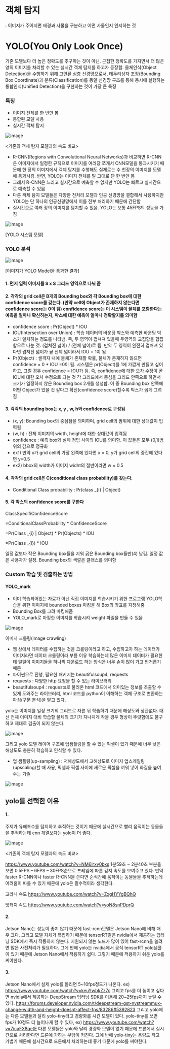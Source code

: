 # 객체 탐지 
: 이미지가 주어지면 배경과 사물을 구분하고 어떤 사물인지 인지하는 것

# YOLO(You Only Look Once) 
기존 모델보다 더 높은 정확도를 추구하는 것이 아닌, 근접한 정확도를 가지면서 더 많은 양의 이미지를 처리할 수 있는 실시간 객체 탐지를 하고자 등장함. 물체인식(Object Detection)을 수행하기 위해 고안된 심층 신경망으로서, 테두리상자 조정(Bounding Box Coordinate)과 분류(Classification)를 동일 신경망 구조를 통해 동시에 실행하는 통합인식(Unified Detection)을 구현하는 것이 가장 큰 특징

### 특징
- 이미지 전체를 한 번만 봄
- 통합된 모델 사용
- 실시간 객체 탐지

![image](https://user-images.githubusercontent.com/57993534/125814748-c03cc0d2-9ad1-4f23-a7cb-9ace22b7be75.png)

<기존의 객체 탐지 모델과의 속도 비교>


- R-CNN(Regions with Convolutional Neural Networks)과 비교하면 R-CNN은 이미지에서 일정한 규칙으로 이미지를 여러장 쪼개서 CNN모델을 통과시키기 때문에 한 장의 이미지에서 객체 탐지를 수행해도 실제로는 수 천장의 이미지를 모델에 통과시킴. 반면, YOLO는 이미지 전체를 말 그대로 단 한 번만 봄
- 그래서 R-CNN은 느리고 실시간으로 예측할 수 없지만 YOLO는 빠르고 실시간으로 예측할 수 있음
- 다른 객체 탐지 모델들은 다양한 전처리 모델과 인공 신경망을 결합해서 사용하지만 YOLO는 단 하나의 인공신경망에서 이를 전부 처리하기 때문에 간단함
- 실시간으로 여러 장의 이미지를 탐지할 수 있음. YOLO는 보통 45FPS의 성능을 가짐

![image](https://user-images.githubusercontent.com/57993534/125815327-25fd9df6-d322-483c-a7cc-5568b19086c9.png)

[YOLO 시스템 모델]

### YOLO 분석

![image](https://user-images.githubusercontent.com/57993534/125815394-c8d92e6d-02d0-49fd-bc7e-fbe0e4bc6a68.png)

[이미지가 YOLO Model을 통과한 결과]

#### 1. 먼저 입력 이미지를 S x S 그리드 영역으로 나눠 줌
#### 2. 각각의 grid cell은 B개의 Bounding box와 각 Bounding box에 대한 confidence score를 갖는다. (만약 cell에 Object가 존재하지 않는다면 confidence score는 0이 됨) confidence score는 이 시스템이 물체를 포함한다는 예측을 얼마나 확신하는지, 박스에 대한 예측이 얼마나 정확할지를 의미함
  - confidence score : Pr(Object) * IOU
  - IOU(Intersection over Union) : 학습 데이터의 바운딩 박스와 예측한 바운딩 박스가 일치하는 정도를 나타냄. 즉, 두 영역이 겹쳐져 있을때 두영역의 교집합을 합집합으로 나눈 것. (겹쳐진 넓이) / (전체 넓이)로 됨. 만약 두 영역이 완전히 겹쳐져 있다면 겹쳐진 넓이가 곧 전체 넓이라서 IOU = 1이 됨
  - Pr(Object) :  셀격자 내에 물체가 존재할 확률, 물체가 존재하지 않으면 confidence = 0 * IOU =0이 됨. 시스템은 pr(Object)를 1에 가깝게 만들고 싶어하고, 그럴 경우 confidence = IOU가 됨. 즉, confidence에 대한 오차 수정이 곧 IOU에 대한 오차 수정으로 되는 것
각 그리드에서 중심을 그리드 안쪽으로 하면서 크기가 일정하지 않은 Bounding box 2개를 생성함. 이 중 Bounding box 안쪽에 어떤 Object가 있을 것 같다고 확신(confidence score)할수록 박스가 굵게 그려짐
#### 3. 각각의 bounding box는 x, y , w, h와 confidence로 구성됨
  - (x, y): Bounding box의 중심점을 의미하며, grid cell의 범위에 대한 상대값이 입력됨
  - (w, h) : 전체 이미지의 width, height에 대한 상대값이 입력됨
  - confidence : 예측 box와 실제 정답 사이의 IOU를 의미함. 이 값들은 모두 (0,1)범위의 값으로 정규화
  - ex1) 만약 x가 grid cell의 가장 왼쪽에 있다면 x = 0, y가 grid cell의 중간에 있다면 y=0.5
  - ex2) bbox의 width가 이미지 widht의 절반이라면 w = 0.5
#### 4. 각각의 grid cell은 C(conditional class probability)를 갖는다.
  - Conditional Class probability : Pr(class _{i} | Object)
#### 5. 각 박스의 confidence score를 구한다
ClassSpecifiConfidenceScore

=ConditionalClassProbability * ConfidenceScore

=Pr(Class _{i} | Object) * Pr(Objects) * IOU

=Pr(Class _{i}) * IOU
 
일정 값보다 작은 Bounding box들을 지워 굵은 Bounding box들만(4) 남김. 일정 값은 사용자가 설정. Bounding box의 색깔은 클래스를 의미함

### Custom 학습 및 검출하는 방법
#### YOLO_mark
- 이미 학습되어있는 자료가 아닌 직접 이미지를 학습시키기 위한 프로그램 YOLO학습을 위한 이미지에 bounded boxes 마킹을 해 Box의 좌표를 지정해줌
- Bounding Box를 그려 마킹해줌
- YOLO_mark로 마킹한 이미지를 학습시켜 weight 파일을 만들 수 있음

![image](https://user-images.githubusercontent.com/57993534/125816371-ef56e1a1-b0e7-4f11-9311-d5b445432f93.png)

이미지 크롤링(image crawling) 
- 웹 상에서 데이터를 수집하는 것을 크롤링이라고 하고, 수집하고자 하는 데이터가 이미지라면 데이터 크롤링이라 부름
이유 학습하는데 많은 이미지 데이터가 필요한데 일일이 이미지들을 하나씩 다운로드 하는 방식은 너무 손이 많이 가고 번거롭기 때문
- 파이썬으로 진행, 필요한 패키지는 beautifulsoup4, requests
- requests : 다양한 http 요청을 할 수 있는 라이브러리
- beautifulsoup4 : requests로 불러온 html 코드에서 의미있는 정보를 추출할 수 있게 도와주는 라이브러리, html 코드를 python이 이해하는 객체 구조로 변환하는 파싱(구문 분석)을 맡고 있다.

yolo는 이미지를 일정 크기의 그리드로 자른 뒤 학습하기 때문에 해상도와 상관없다. 대신 전체 이미지 대비 학습할 물체의 크기가 지나치게 작을 경우 형상이 뚜렷함에도 불구하고 제대로 검출이 되지 않는다.

![image](https://user-images.githubusercontent.com/57993534/125816534-cfb28a0a-f7df-47af-bfa5-6f6ddeb22739.png)

그리고 yolo 모델 레이어 구조에 업샘플링을 할 수 있는 픽셀이 있기 때문에 너무 낮은 해상도도 충분히 학습하고 인식할 수 있다.
- 업 샘플링(up-sampling) : 저해상도에서 고해상도로 이미지 업스케일링(upscaling)할 때 사용, 픽셀과 픽셀 사이에 새로운 픽셀을 끼워 넣어 화질을 높여주는 기술

![image](https://user-images.githubusercontent.com/57993534/125816552-0ad6aa15-bdcd-42f1-83e9-977f652520aa.png)

## yolo를 선택한 이유
#### 1. 
주제가 유해조수를 탐지하고 추적하는 것이기 때문에 실시간으로 빨리 움직이는 동물들을 추적하는데 cnn 계열보다는 yolo이 더 좋다.

![image](https://user-images.githubusercontent.com/57993534/125819543-455cffb5-635f-4787-99b2-cb386ace0691.png)

<기존의 객체 탐지 모델과의 속도 비교>

https://www.youtube.com/watch?v=NM6lrxy0bxs
1분59초 ~ 2분40초 부분을 보면 0.5FPS – 6FPS – 30FPS순으로 프레임에 따른 감지 속도를 보여주고 있다. 만약 faster R-CNN이나 faster R-CNN을 쓴다면 순식간에 움직이는 동물들을 추적하는데 어려움이 따를 수 있기 때문에 yolo은 필수적이라 생각한다.

고라니 속도 https://www.youtube.com/watch?v=ZxgHYYgBQhQ

멧돼지 속도 https://www.youtube.com/watch?v=yoN8snPDprQ

#### 2. 
Jetson Nano는 성능이 좋지 않기 때문에 fast-rcnn모델은 Jetson Nano에 비해 매우 크다. 그리고 모델 자체가 복잡하기 때문에 tensorRT같은 nvidia에서 제공하는 딥러닝 SDK에서 즉시 작동하지 않는다. 지원되지 않는 노드가 많이 있어 fast-rcnn을 쓸려면 많은 사전처리가 필요하다. 그에 반에 yolo는 nvidia에서 공식 tensorRT yolo샘플이 있기 때문에 Jetson Nano에서 적용하기 쉽다. 그렇기 때문에 적용하기 쉬운 yolo를 써야한다.

#### 3.
Jetson Nano에서 실제 yolo를 돌리면 5~10fps정도가 나온다.
ex) https://www.youtube.com/watch?v=keuYwbkZz7c
그리고 fps를 더 높이고 싶다면 nvidia에서 제공하는 DeepStream 딥러닝 SDK를 이용해 20~25fps까지 높일 수 있다.
https://forums.developer.nvidia.com/t/deepstream-gst-nvstreammux-change-width-and-height-doesnt-affect-fps/83286#5392823
그리고 yolo에는 다른 모델들과 달리 yolo-tiny라고 경량화를 시킨 모델이 있다. yolo-tiny를 쓰면 fps가 10정도 더 늘어나게 할 수 있다,
ex) https://www.youtube.com/watch?v=7icaFX8qetE
다른 모델들은 yolo와 달리 경량화 모델이 없기 때문에 드론에서 실시간으로 처리한다면 드론에 가하는 부담이 커진다. 그에 반에 yolo-tiny는 용량도 작고 가볍기 때문에 실시간으로 드론에서 처리하는데 좋기 때문에 yolo를 써야한다.
